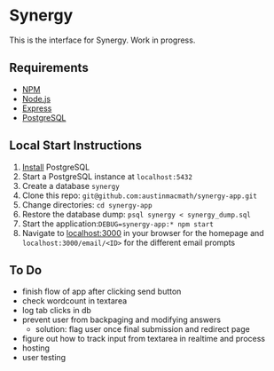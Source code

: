 # Synergy
This is the interface for Synergy. Work in progress. 

## Requirements
* [NPM](https://www.npmjs.com/)
* [Node.js](https://nodejs.org/en/)
* [Express](https://expressjs.com/)
* [PostgreSQL](https://www.postgresql.org/)

## Local Start Instructions
1. [Install](https://www.postgresql.org/download/) PostgreSQL
2. Start a PostgreSQL instance at `localhost:5432`
3. Create a database `synergy` 
4. Clone this repo: `git@github.com:austinmacmath/synergy-app.git`
5. Change directories: `cd synergy-app`
6. Restore the database dump: `psql synergy < synergy_dump.sql`
7. Start the application:`DEBUG=synergy-app:* npm start`
8. Navigate to [localhost:3000](http://localhost:3000) in your browser for the homepage and `localhost:3000/email/<ID>` for the different email prompts

## To Do
* finish flow of app after clicking send button
* check wordcount in textarea
* log tab clicks in db
* prevent user from backpaging and modifying answers
    * solution: flag user once final submission and redirect page
* figure out how to track input from textarea in realtime and process
* hosting
* user testing

